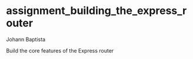 assignment_building_the_express_router
======================================

Johann Baptista

Build the core features of the Express router
